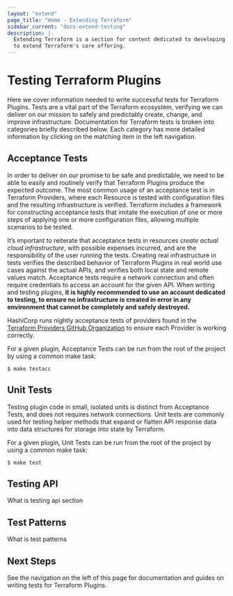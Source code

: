 ```yaml
---
layout: "extend"
page_title: "Home - Extending Terraform"
sidebar_current: "docs-extend-testing"
description: |-
  Extending Terraform is a section for content dedicated to developing Plugins
  to extend Terraform's core offering.
---
```


# Testing Terraform Plugins

Here we cover information needed to write successful tests for Terraform
Plugins. Tests are a vital part of the Terraform ecosystem, verifying we can
deliver on our mission to safely and predictably create, change, and improve
infrastructure. Documentation for Terraform tests is broken into categories
briefly described below. Each category has more detailed information by clicking
on the matching item in the left navigation. 

## Acceptance Tests 

In order to
deliver on our promise to be safe and predictable, we need to be able to easily
and routinely verify that Terraform Plugins produce the expected outcome. The
most common usage of an acceptance test is in Terraform Providers, where each
Resource is tested with configuration files and the resulting infrastructure is
verified. Terraform includes a framework for constructing acceptance tests that
imitate the execution of one or more steps of applying one or more configuration
files, allowing multiple scenarios to be tested.

It’s important to reiterate that acceptance tests in resources *create actual
cloud infrastructure*, with possible expenses incurred, and are the
responsibility of the user running the tests. Creating real infrastructure in
tests verifies the described behavior of Terraform Plugins in real world use
cases against the actual APIs,  and verifies both local state and remote values
match. Acceptance tests require a network connection and often require
credentials to access an account for the given API. When writing and testing
plugins, **it is highly recommended to use an account dedicated to testing, to
ensure no infrastructure is created in error in any environment that cannot be
completely and safely destroyed.**

HashiCorp runs nightly acceptance tests of providers found in the [Terraform
Providers GitHub Organization](https://github.com/terraform-providers) to ensure
each Provider is working correctly.

For a given plugin, Acceptance Tests can be run from the root of the project by
using a common make task:

```shell
$ make testacc 
```

## Unit Tests

Testing plugin code in small, isolated units is distinct from Acceptance Tests,
and does not requires network connections. Unit tests are commonly used for
testing helper methods that expand or flatten API response data into data
structures for storage into state by Terraform. 

For a given plugin, Unit Tests can be run from the root of the project by using
a common make task:

```shell
$ make test
```

## Testing API

What is testing api section

## Test Patterns

What is test patterns


## Next Steps

See the navigation on the left of this page for documentation and guides on
writing tests for Terraform Plugins. 
